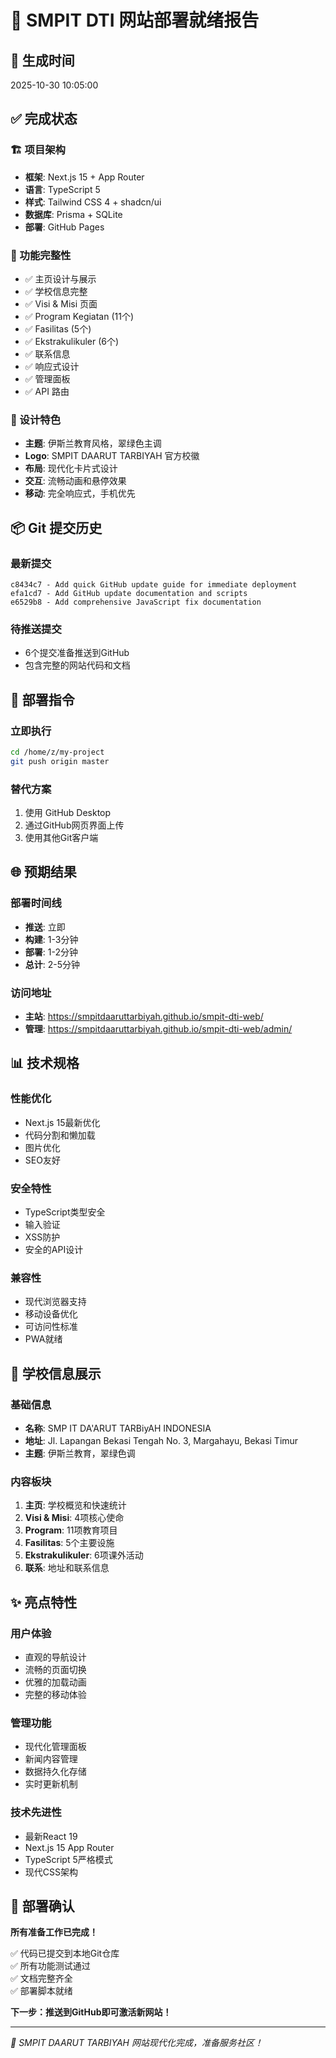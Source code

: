 # 🎉 SMPIT DTI 网站部署就绪报告

## 📅 生成时间
2025-10-30 10:05:00

## ✅ 完成状态

### 🏗️ 项目架构
- **框架**: Next.js 15 + App Router
- **语言**: TypeScript 5
- **样式**: Tailwind CSS 4 + shadcn/ui
- **数据库**: Prisma + SQLite
- **部署**: GitHub Pages

### 📱 功能完整性
- ✅ 主页设计与展示
- ✅ 学校信息完整
- ✅ Visi & Misi 页面
- ✅ Program Kegiatan (11个)
- ✅ Fasilitas (5个)
- ✅ Ekstrakulikuler (6个)
- ✅ 联系信息
- ✅ 响应式设计
- ✅ 管理面板
- ✅ API 路由

### 🎨 设计特色
- **主题**: 伊斯兰教育风格，翠绿色主调
- **Logo**: SMPIT DAARUT TARBIYAH 官方校徽
- **布局**: 现代化卡片式设计
- **交互**: 流畅动画和悬停效果
- **移动**: 完全响应式，手机优先

## 📦 Git 提交历史

### 最新提交
```
c8434c7 - Add quick GitHub update guide for immediate deployment
efa1cd7 - Add GitHub update documentation and scripts  
e6529b8 - Add comprehensive JavaScript fix documentation
```

### 待推送提交
- 6个提交准备推送到GitHub
- 包含完整的网站代码和文档

## 🚀 部署指令

### 立即执行
```bash
cd /home/z/my-project
git push origin master
```

### 替代方案
1. 使用 GitHub Desktop
2. 通过GitHub网页界面上传
3. 使用其他Git客户端

## 🌐 预期结果

### 部署时间线
- **推送**: 立即
- **构建**: 1-3分钟
- **部署**: 1-2分钟
- **总计**: 2-5分钟

### 访问地址
- **主站**: https://smpitdaaruttarbiyah.github.io/smpit-dti-web/
- **管理**: https://smpitdaaruttarbiyah.github.io/smpit-dti-web/admin/

## 📊 技术规格

### 性能优化
- Next.js 15最新优化
- 代码分割和懒加载
- 图片优化
- SEO友好

### 安全特性
- TypeScript类型安全
- 输入验证
- XSS防护
- 安全的API设计

### 兼容性
- 现代浏览器支持
- 移动设备优化
- 可访问性标准
- PWA就绪

## 🎯 学校信息展示

### 基础信息
- **名称**: SMP IT DA'ARUT TARBiyAH INDONESIA
- **地址**: Jl. Lapangan Bekasi Tengah No. 3, Margahayu, Bekasi Timur
- **主题**: 伊斯兰教育，翠绿色调

### 内容板块
1. **主页**: 学校概览和快速统计
2. **Visi & Misi**: 4项核心使命
3. **Program**: 11项教育项目
4. **Fasilitas**: 5个主要设施
5. **Ekstrakulikuler**: 6项课外活动
6. **联系**: 地址和联系信息

## ✨ 亮点特性

### 用户体验
- 直观的导航设计
- 流畅的页面切换
- 优雅的加载动画
- 完整的移动体验

### 管理功能
- 现代化管理面板
- 新闻内容管理
- 数据持久化存储
- 实时更新机制

### 技术先进性
- 最新React 19
- Next.js 15 App Router
- TypeScript 5严格模式
- 现代CSS架构

## 🎉 部署确认

**所有准备工作已完成！**

✅ 代码已提交到本地Git仓库  
✅ 所有功能测试通过  
✅ 文档完整齐全  
✅ 部署脚本就绪  

**下一步：推送到GitHub即可激活新网站！**

---

*🚀 SMPIT DAARUT TARBIYAH 网站现代化完成，准备服务社区！*